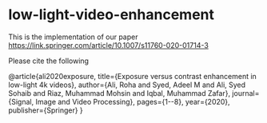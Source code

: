 # low-light-video-enhancement

This is the implementation of our paper https://link.springer.com/article/10.1007/s11760-020-01714-3

Please cite the following

@article{ali2020exposure,
  title={Exposure versus contrast enhancement in low-light 4k videos},
  author={Ali, Roha and Syed, Adeel M and Ali, Syed Sohaib and Riaz, Muhammad Mohsin and Iqbal, Muhammad Zafar},
  journal={Signal, Image and Video Processing},
  pages={1--8},
  year={2020},
  publisher={Springer}
}
